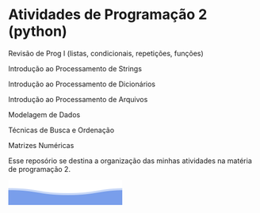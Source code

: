 # Atividades de Programação 2 (python)

Revisão de Prog I (listas, condicionais, repetições, funções)

Introdução ao Processamento de Strings

Introdução ao Processamento de Dicionários

Introdução ao Processamento de Arquivos

Modelagem de Dados

Técnicas de Busca e Ordenação

Matrizes Numéricas

Esse reposório se destina a organização das minhas atividades na matéria de programação 2.

![](https://github.com/amandewatnitrr/amandewatnitrr/blob/main/imgs/bottom_header.svg)
